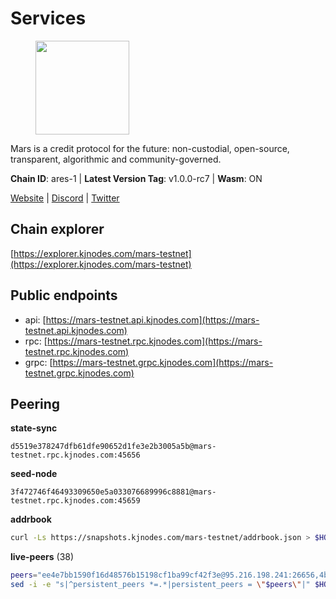 # Services

<figure><img src="https://raw.githubusercontent.com/kj89/testnet_manuals/main/pingpub/logos/mars.png" width="150" alt=""><figcaption></figcaption></figure>

Mars is a credit protocol for the future: non-custodial,  open-source, transparent, algorithmic and community-governed.

**Chain ID**: ares-1 | **Latest Version Tag**: v1.0.0-rc7 | **Wasm**: ON

[Website](https://marsprotocol.io) | [Discord](https://discord.gg/marsprotocol) | [Twitter](https://twitter.com/mars_protocol)




## Chain explorer
[https://explorer.kjnodes.com/mars-testnet](https://explorer.kjnodes.com/mars-testnet)

## Public endpoints

* api: [https://mars-testnet.api.kjnodes.com](https://mars-testnet.api.kjnodes.com)
* rpc: [https://mars-testnet.rpc.kjnodes.com](https://mars-testnet.rpc.kjnodes.com)
* grpc: [https://mars-testnet.grpc.kjnodes.com](https://mars-testnet.grpc.kjnodes.com)

## Peering

**state-sync**

```text
d5519e378247dfb61dfe90652d1fe3e2b3005a5b@mars-testnet.rpc.kjnodes.com:45656
```

**seed-node**

```text
3f472746f46493309650e5a033076689996c8881@mars-testnet.rpc.kjnodes.com:45659
```

**addrbook**
```bash
curl -Ls https://snapshots.kjnodes.com/mars-testnet/addrbook.json > $HOME/.mars/config/addrbook.json
```

**live-peers** (38)
```bash
peers="ee4e7bb1590f16d48576b15198cf1ba99cf42f3e@95.216.198.241:26656,4b66ccb20f36e46b980b54f7cd96ee8c4b603a90@65.108.72.233:12656,2f626cb709818afae893a8238946cd176748c622@170.64.188.161:20656,d5519e378247dfb61dfe90652d1fe3e2b3005a5b@65.109.68.190:45656,714dfd0efb57197bbcf96b1f8ce9c2cdafd84b72@185.245.183.172:39656,e5577ecbf793ce92ce5993c4841a340a4c9db64b@65.108.204.119:46656,14ba3b19424301a6bb58c27663a0323a81866d5d@134.122.82.186:26656,7bef854d8c1c30dd66163ce38e6b5f6edcb48737@137.184.8.254:26656,3b2c8bc6a1dba482f6d85e19f78355a9f64950e2@65.109.88.254:32656,5cef56605237930c81a0c61085c384671356fcb2@161.97.162.189:26656,1b4c9d74ca45ff542e8213446e9b384b311d0bea@65.108.200.248:55556,d2e3c13b830a7653498553f7423d81607093f7be@147.182.242.103:20656,6bf4d284761f63d9c609deb1cb37d74d43b6aca7@207.180.253.242:26656,a9370ff22bb492af23590e80a366631ceeb03b8b@65.108.9.25:45656,465b47a9e3e26b385303791bc3c992f42b77393d@65.109.171.155:26656,5c2a752c9b1952dbed075c56c600c3a79b58c395@178.211.139.77:27056,3a0ce20f65ea3c6ad18938fa4d85f1c34b25ef1e@94.130.132.227:2120,14c5c85de4994e116fb5a3454db388e8e661c292@149.102.155.48:26656,0d0aff593a7672e6b1b3a6898cecfed7624d7a82@141.94.73.93:60556,e615fe1ed10a00ffc6e9911fd201cad557a60976@178.124.214.192:44656,13d97afdbc6150467f7ed3eff40860d82b3ec8ad@38.242.253.207:26656,a4ca75792b6802bbe23f409166f29defc8f11b42@159.89.205.107:20656,8f50c04195cc82d0da34e33cfeb0daa694b14479@65.108.105.48:18556,8cd58bdfadefa1302c30b919b4d8ce9acd53fb0d@65.108.9.230:33656,50c30cc77743dd2adc133f27a8896af015bf5c6d@91.107.242.217:26656,0a51033bf758d2b4601d4ba65ba6127c5d81cea9@5.9.61.120:33656,9683a018c2e6815b4f4f607d232d721329ae0a46@176.126.87.86:20656,7f21cf9379733e20978b2580892a30cb79a77acf@209.126.9.202:20656,ed98dcc0088888d0eb3fbccc207ace26626b92dd@89.117.59.229:26656,fe8d614aa5899a97c11d0601ef50c3e7ce17d57b@65.108.233.109:18556,931d82351a5b96a1e9838008636b98c6e6b530bc@65.108.225.158:18556,b9c1fb604f314a0b7340bdf2c44fa85ad67ed2ad@38.242.241.61:20656,a841d3e526089172867a73b709fd14e1d9fb87bd@65.108.231.124:22656,77c8fe95cc4a1b977e03bda41f47a4fa3e867895@185.202.236.112:20656,7f7224da28d362569664faa0430d980982d232a5@144.126.128.215:20656,0a589d1ce953bb7acaaf5aa9002dfac36fc42649@199.175.98.136:26656,c5a39b97f56d73185ceb904899c65ad8d1390364@199.175.98.135:26656,42f4f53d6ffb55662cf2b65396075f784a1e9a52@5.189.149.159:26656"
sed -i -e "s|^persistent_peers *=.*|persistent_peers = \"$peers\"|" $HOME/.mars/config/config.toml
```
